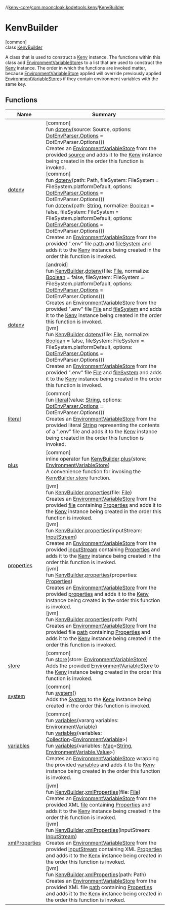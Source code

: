 //[kenv-core](../../../index.md)/[com.mooncloak.kodetools.kenv](../index.md)/[KenvBuilder](index.md)

# KenvBuilder

[common]\
class [KenvBuilder](index.md)

A class that is used to construct a [Kenv](../-kenv/index.md) instance. The functions within this class add [EnvironmentVariableStore](../../com.mooncloak.kodetools.kenv.store/-environment-variable-store/index.md)s to a list that are used to construct the [Kenv](../-kenv/index.md) instance. The order in which the functions are invoked matter, because [EnvironmentVariableStore](../../com.mooncloak.kodetools.kenv.store/-environment-variable-store/index.md) applied will override previously applied [EnvironmentVariableStore](../../com.mooncloak.kodetools.kenv.store/-environment-variable-store/index.md)s if they contain environment variables with the same key.

## Functions

| Name | Summary |
|---|---|
| [dotenv](dotenv.md) | [common]<br>fun [dotenv](dotenv.md)(source: Source, options: [DotEnvParser.Options](../../com.mooncloak.kodetools.kenv.parse/-dot-env-parser/-options/index.md) = DotEnvParser.Options())<br>Creates an [EnvironmentVariableStore](../../com.mooncloak.kodetools.kenv.store/-environment-variable-store/index.md) from the provided [source](dotenv.md) and adds it to the [Kenv](../-kenv/index.md) instance being created in the order this function is invoked.<br>[common]<br>fun [dotenv](dotenv.md)(path: Path, fileSystem: FileSystem = FileSystem.platformDefault, options: [DotEnvParser.Options](../../com.mooncloak.kodetools.kenv.parse/-dot-env-parser/-options/index.md) = DotEnvParser.Options())<br>fun [dotenv](dotenv.md)(path: [String](https://kotlinlang.org/api/latest/jvm/stdlib/kotlin/-string/index.html), normalize: [Boolean](https://kotlinlang.org/api/latest/jvm/stdlib/kotlin/-boolean/index.html) = false, fileSystem: FileSystem = FileSystem.platformDefault, options: [DotEnvParser.Options](../../com.mooncloak.kodetools.kenv.parse/-dot-env-parser/-options/index.md) = DotEnvParser.Options())<br>Creates an [EnvironmentVariableStore](../../com.mooncloak.kodetools.kenv.store/-environment-variable-store/index.md) from the provided &quot;.env&quot; file [path](dotenv.md) and [fileSystem](dotenv.md) and adds it to the [Kenv](../-kenv/index.md) instance being created in the order this function is invoked. |
| [dotenv](../../../../kenv-core/kenv-core/com.mooncloak.kodetools.kenv/[jvm]dotenv.md) | [android]<br>fun [KenvBuilder](index.md#-151892319%2FMain%2F-1306951928).[dotenv](../[android]dotenv.md)(file: [File](https://developer.android.com/reference/kotlin/java/io/File.html), normalize: [Boolean](https://kotlinlang.org/api/latest/jvm/stdlib/kotlin/-boolean/index.html) = false, fileSystem: FileSystem = FileSystem.platformDefault, options: [DotEnvParser.Options](../../../../kenv-core/kenv-core/com.mooncloak.kodetools.kenv.parse/-dot-env-parser/-options/index.md) = DotEnvParser.Options())<br>Creates an [EnvironmentVariableStore](../../../../kenv-core/kenv-core/com.mooncloak.kodetools.kenv.store/-environment-variable-store/index.md) from the provided &quot;.env&quot; file [File](https://developer.android.com/reference/kotlin/java/io/File.html) and [fileSystem](../[android]dotenv.md) and adds it to the [Kenv](../../../../kenv-core/kenv-core/com.mooncloak.kodetools.kenv/-kenv/index.md) instance being created in the order this function is invoked.<br>[jvm]<br>fun [KenvBuilder](index.md#-151892319%2FMain%2F1271432740).[dotenv](../[jvm]dotenv.md)(file: [File](https://developer.android.com/reference/kotlin/java/io/File.html), normalize: [Boolean](https://kotlinlang.org/api/latest/jvm/stdlib/kotlin/-boolean/index.html) = false, fileSystem: FileSystem = FileSystem.platformDefault, options: [DotEnvParser.Options](../../../../kenv-core/kenv-core/com.mooncloak.kodetools.kenv.parse/-dot-env-parser/-options/index.md) = DotEnvParser.Options())<br>Creates an [EnvironmentVariableStore](../../../../kenv-core/kenv-core/com.mooncloak.kodetools.kenv.store/-environment-variable-store/index.md) from the provided &quot;.env&quot; file [File](https://developer.android.com/reference/kotlin/java/io/File.html) and [fileSystem](../[jvm]dotenv.md) and adds it to the [Kenv](../../../../kenv-core/kenv-core/com.mooncloak.kodetools.kenv/-kenv/index.md) instance being created in the order this function is invoked. |
| [literal](literal.md) | [common]<br>fun [literal](literal.md)(value: [String](https://kotlinlang.org/api/latest/jvm/stdlib/kotlin/-string/index.html), options: [DotEnvParser.Options](../../com.mooncloak.kodetools.kenv.parse/-dot-env-parser/-options/index.md) = DotEnvParser.Options())<br>Creates an [EnvironmentVariableStore](../../com.mooncloak.kodetools.kenv.store/-environment-variable-store/index.md) from the provided literal [String](literal.md) representing the contents of a &quot;.env&quot; file and adds it to the [Kenv](../-kenv/index.md) instance being created in the order this function is invoked. |
| [plus](../plus.md) | [common]<br>inline operator fun [KenvBuilder](index.md).[plus](../plus.md)(store: [EnvironmentVariableStore](../../com.mooncloak.kodetools.kenv.store/-environment-variable-store/index.md))<br>A convenience function for invoking the [KenvBuilder.store](store.md) function. |
| [properties](../properties.md) | [jvm]<br>fun [KenvBuilder](index.md#-151892319%2FMain%2F1271432740).[properties](../properties.md)(file: [File](https://developer.android.com/reference/kotlin/java/io/File.html))<br>Creates an [EnvironmentVariableStore](../../../../kenv-core/kenv-core/com.mooncloak.kodetools.kenv.store/-environment-variable-store/index.md) from the provided [file](../properties.md) containing [Properties](https://developer.android.com/reference/kotlin/java/util/Properties.html) and adds it to the [Kenv](../../../../kenv-core/kenv-core/com.mooncloak.kodetools.kenv/-kenv/index.md) instance being created in the order this function is invoked.<br>[jvm]<br>fun [KenvBuilder](index.md#-151892319%2FMain%2F1271432740).[properties](../properties.md)(inputStream: [InputStream](https://developer.android.com/reference/kotlin/java/io/InputStream.html))<br>Creates an [EnvironmentVariableStore](../../../../kenv-core/kenv-core/com.mooncloak.kodetools.kenv.store/-environment-variable-store/index.md) from the provided [inputStream](../properties.md) containing [Properties](https://developer.android.com/reference/kotlin/java/util/Properties.html) and adds it to the [Kenv](../../../../kenv-core/kenv-core/com.mooncloak.kodetools.kenv/-kenv/index.md) instance being created in the order this function is invoked.<br>[jvm]<br>fun [KenvBuilder](index.md#-151892319%2FMain%2F1271432740).[properties](../properties.md)(properties: [Properties](https://developer.android.com/reference/kotlin/java/util/Properties.html))<br>Creates an [EnvironmentVariableStore](../../../../kenv-core/kenv-core/com.mooncloak.kodetools.kenv.store/-environment-variable-store/index.md) from the provided [properties](../properties.md) and adds it to the [Kenv](../../../../kenv-core/kenv-core/com.mooncloak.kodetools.kenv/-kenv/index.md) instance being created in the order this function is invoked.<br>[jvm]<br>fun [KenvBuilder](index.md#-151892319%2FMain%2F1271432740).[properties](../properties.md)(path: Path)<br>Creates an [EnvironmentVariableStore](../../../../kenv-core/kenv-core/com.mooncloak.kodetools.kenv.store/-environment-variable-store/index.md) from the provided file [path](../properties.md) containing [Properties](https://developer.android.com/reference/kotlin/java/util/Properties.html) and adds it to the [Kenv](../../../../kenv-core/kenv-core/com.mooncloak.kodetools.kenv/-kenv/index.md) instance being created in the order this function is invoked. |
| [store](store.md) | [common]<br>fun [store](store.md)(store: [EnvironmentVariableStore](../../com.mooncloak.kodetools.kenv.store/-environment-variable-store/index.md))<br>Adds the provided [EnvironmentVariableStore](../../com.mooncloak.kodetools.kenv.store/-environment-variable-store/index.md) to the [Kenv](../-kenv/index.md) instance being created in the order this function is invoked. |
| [system](system.md) | [common]<br>fun [system](system.md)()<br>Adds the [System](../../com.mooncloak.kodetools.kenv.store/-environment-variable-store/index.md) to the [Kenv](../-kenv/index.md) instance being created in the order this function is invoked. |
| [variables](variables.md) | [common]<br>fun [variables](variables.md)(vararg variables: [EnvironmentVariable](../-environment-variable/index.md))<br>fun [variables](variables.md)(variables: [Collection](https://kotlinlang.org/api/latest/jvm/stdlib/kotlin.collections/-collection/index.html)&lt;[EnvironmentVariable](../-environment-variable/index.md)&gt;)<br>fun [variables](variables.md)(variables: [Map](https://kotlinlang.org/api/latest/jvm/stdlib/kotlin.collections/-map/index.html)&lt;[String](https://kotlinlang.org/api/latest/jvm/stdlib/kotlin/-string/index.html), [EnvironmentVariable.Value](../-environment-variable/-value/index.md)&gt;)<br>Creates an [EnvironmentVariableStore](../../com.mooncloak.kodetools.kenv.store/-environment-variable-store/index.md) wrapping the provided [variables](variables.md) and adds it to the [Kenv](../-kenv/index.md) instance being created in the order this function is invoked. |
| [xmlProperties](../xml-properties.md) | [jvm]<br>fun [KenvBuilder](index.md#-151892319%2FMain%2F1271432740).[xmlProperties](../xml-properties.md)(file: [File](https://developer.android.com/reference/kotlin/java/io/File.html))<br>Creates an [EnvironmentVariableStore](../../../../kenv-core/kenv-core/com.mooncloak.kodetools.kenv.store/-environment-variable-store/index.md) from the provided XML [file](../xml-properties.md) containing [Properties](https://developer.android.com/reference/kotlin/java/util/Properties.html) and adds it to the [Kenv](../../../../kenv-core/kenv-core/com.mooncloak.kodetools.kenv/-kenv/index.md) instance being created in the order this function is invoked.<br>[jvm]<br>fun [KenvBuilder](index.md#-151892319%2FMain%2F1271432740).[xmlProperties](../xml-properties.md)(inputStream: [InputStream](https://developer.android.com/reference/kotlin/java/io/InputStream.html))<br>Creates an [EnvironmentVariableStore](../../../../kenv-core/kenv-core/com.mooncloak.kodetools.kenv.store/-environment-variable-store/index.md) from the provided [inputStream](../xml-properties.md) containing XML [Properties](https://developer.android.com/reference/kotlin/java/util/Properties.html) and adds it to the [Kenv](../../../../kenv-core/kenv-core/com.mooncloak.kodetools.kenv/-kenv/index.md) instance being created in the order this function is invoked.<br>[jvm]<br>fun [KenvBuilder](index.md#-151892319%2FMain%2F1271432740).[xmlProperties](../xml-properties.md)(path: Path)<br>Creates an [EnvironmentVariableStore](../../../../kenv-core/kenv-core/com.mooncloak.kodetools.kenv.store/-environment-variable-store/index.md) from the provided XML file [path](../xml-properties.md) containing [Properties](https://developer.android.com/reference/kotlin/java/util/Properties.html) and adds it to the [Kenv](../../../../kenv-core/kenv-core/com.mooncloak.kodetools.kenv/-kenv/index.md) instance being created in the order this function is invoked. |
